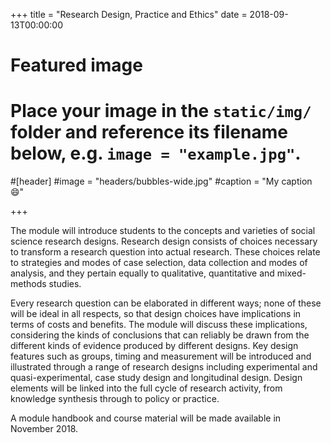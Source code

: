 +++
title = "Research Design, Practice and Ethics"
date = 2018-09-13T00:00:00

# Featured image
# Place your image in the `static/img/` folder and reference its filename below, e.g. `image = "example.jpg"`.
#[header]
#image = "headers/bubbles-wide.jpg"
#caption = "My caption :smile:"

+++

The module will introduce students to the concepts and varieties of social science research designs. Research design consists of choices necessary to transform a research question into actual research. These choices relate to strategies and modes of case selection, data collection and modes of analysis, and they pertain equally to qualitative, quantitative and mixed-methods studies.

Every research question can be elaborated in different ways; none of these will be ideal in all respects, so that design choices have implications in terms of costs and benefits. The module will discuss these implications, considering the kinds of conclusions that can reliably be drawn from the different kinds of evidence produced by different designs. Key design features such as groups, timing and measurement will be introduced and illustrated through a range of research designs including experimental and quasi-experimental, case study design and longitudinal design. Design elements will be linked into the full cycle of research activity, from knowledge synthesis through to policy or practice.

A module handbook and course material will be made available in November 2018.
